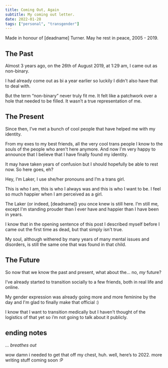 ```yaml
---
title: Coming Out, Again
subtitle: My coming out letter.
date: 2022-01-28
tags: ["personal", "transgender"]
---
```


Made in honour of [deadname] Turner. May he rest in peace, 2005 - 2019.
## The Past
Almost 3 years ago, on the 26th of August 2019, at 1:29 am, I came out as non-binary.

I had already come out as bi a year earlier so luckily I didn't also have that to deal with.

But the term “non-binary” never truly fit me. It felt like a patchwork over a hole that needed to be filled. It wasn’t a true representation of me.

## The Present
Since then, I’ve met a bunch of cool people that have helped me with my identity.

From my exes to my best friends, all the very cool trans people I know to the souls of the people who aren't here anymore. And now I'm very happy to announce that I believe that I have finally found my identity.

It may have taken years of confusion but I should hopefully be able to rest now. So here goes, eh?

Hey, I’m Laker, I use she/her pronouns and I’m a trans girl.

This is who I am, this is who I always was and this is who I want to be. I feel so much happier when I am perceived as a girl.

The Laker (or indeed, [deadname]) you once knew is still here. I’m still me, except I'm standing prouder than I ever have and happier than I have been in years.

I know that in the opening sentence of this post I described myself before I came out the first time as dead, but that simply isn't true.

My soul, although withered by many years of many mental issues and disorders, is still the same one that was found in that child.

## The Future
So now that we know the past and present, what about the… no, *my* future?

I’ve already started to transition socially to a few friends, both in real life and online.

My gender expression was already going more and more feminine by the day and I'm glad to finally make that official :)

I know that I want to transition medically but I haven't thought of the logistics of that yet so i’m not going to talk about it publicly.

## ending notes
*… breathes out*

wow damn i needed to get that off my chest, huh. well, here’s to 2022. more writing stuff coming soon :P

